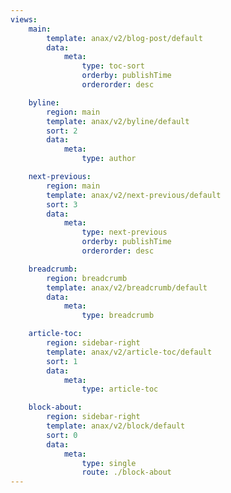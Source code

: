 ```yaml
---
views:
    main:
        template: anax/v2/blog-post/default
        data:
            meta:
                type: toc-sort
                orderby: publishTime
                orderorder: desc

    byline:
        region: main
        template: anax/v2/byline/default
        sort: 2
        data:
            meta:
                type: author

    next-previous:
        region: main
        template: anax/v2/next-previous/default
        sort: 3
        data:
            meta:
                type: next-previous
                orderby: publishTime
                orderorder: desc

    breadcrumb:
        region: breadcrumb
        template: anax/v2/breadcrumb/default
        data:
            meta:
                type: breadcrumb

    article-toc:
        region: sidebar-right
        template: anax/v2/article-toc/default
        sort: 1
        data:
            meta:
                type: article-toc

    block-about:
        region: sidebar-right
        template: anax/v2/block/default
        sort: 0
        data:
            meta:
                type: single
                route: ./block-about
---
```


